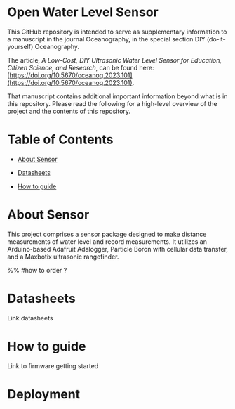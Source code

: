 # Open Water Level Sensor 

This GitHub repository is intended to serve as supplementary information to a manuscript in the journal Oceanography, in the special section DIY (do-it-yourself) Oceanography.  

  

The article, *A Low-Cost, DIY Ultrasonic Water Level Sensor for Education, Citizen Science, and Research*, can be found here: [https://doi.org/10.5670/oceanog.2023.101](https://doi.org/10.5670/oceanog.2023.101). 

  

That manuscript contains additional important information beyond what is in this repository. Please read the following for a high-level overview of the project and the contents of this repository. 

 

 

# Table of Contents 

- [About Sensor](#about-sensor) 

- [Datasheets](#Datasheets) 

- [How to guide](#How-to-guide)

 

# About Sensor 

This project comprises a sensor package designed to make distance measurements of water level and record measurements. It utilizes an Arduino-based Adafruit Adalogger, Particle Boron with cellular data transfer, and a Maxbotix ultrasonic rangefinder. 

%% #how to order ? 

 

 

# Datasheets  

Link datasheets 

 

 

# How to guide 

Link to firmware getting started 

 

# Deployment  

